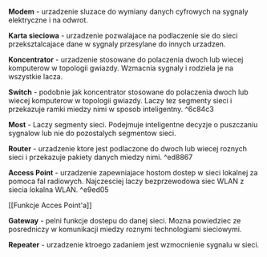 <b>Modem</b> - urzadzenie sluzace do wymiany danych cyfrowych na sygnaly elektryczne i na odwrot.

<b>Karta sieciowa</b> - urzadzenie pozwalajace na podlaczenie sie do sieci przeksztalcajace dane w sygnaly przesylane do innych urzadzen.

<b>Koncentrator</b> - urzadzenie stosowane do polaczenia dwoch lub wiecej komputerow w topologii gwiazdy. Wzmacnia sygnaly i rodziela je na wszystkie lacza.

<b>Switch</b> - podobnie jak koncentrator stosowane do polaczenia dwoch lub wiecej komputerow w topologii gwiazdy. Laczy tez segmenty sieci i przekazuje ramki miedzy nimi w sposob inteligentny. ^6c84c3

<b>Most</b> - Laczy segmenty sieci. Podejmuje inteligentne decyzje o puszczaniu sygnalow lub nie do pozostalych segmentow sieci.

<b>Router</b> - urzadzenie ktore jest podlaczone do dwoch lub wiecej roznych sieci i przekazuje pakiety danych miedzy nimi. ^ed8867

<b>Access Point</b> - urzadzenie zapewniajace hostom dostep w sieci lokalnej za pomoca fal radiowych. Najczesciej laczy bezprzewodowa siec WLAN z siecia lokalna WLAN. ^e9ed05

[[Funkcje Acces Point'a]]

<b>Gateway</b> - pelni funkcje dostepu do danej sieci. Mozna powiedziec ze posredniczy w komunikacji miedzy roznymi technologiami sieciowymi.

<b>Repeater</b> - urzadzenie ktroego zadaniem jest wzmocnienie sygnalu w sieci.